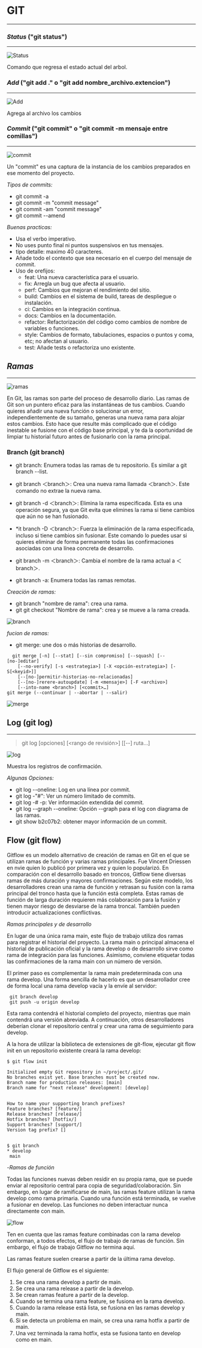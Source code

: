 # GIT
---
### *Status* ("git status")
---
![Status](/resource/Status.png)

Comando que regresa el estado actual del arbol.

### *Add* ("git add ." o "git add nombre_archivo.extencion")
---
![Add](/resource/Add.png)

Agrega al archivo los cambios 

### *Commit* ("git commit" o "git commit -m mensaje entre comillas")
---
![commit](/resource/commit.png)
  
  Un "commit" es una captura de la instancia  de los cambios preparados en ese momento del proyecto.

*Tipos de commits:*
- git commit -a
- git commit -m "commit message"
- git commit -am "commit message"
- git commit --amend

*Buenas practicas:*
- Usa el verbo imperativo.
- No uses punto final ni puntos suspensivos en tus mensajes.
- tipo detalle: maximo 40 caracteres.
- Añade todo el contexto que sea necesario en el cuerpo del mensaje de commit.
- Uso de orefijos:
  * feat: Una nueva característica para el usuario.
  * fix: Arregla un bug que afecta al usuario.
  * perf: Cambios que mejoran el rendimiento del sitio.
  * build: Cambios en el sistema de build, tareas de despliegue o instalación.
  * ci: Cambios en la integración continua.
  * docs: Cambios en la documentación.
  * refactor: Refactorización del código como cambios de nombre de variables o funciones.
  * style: Cambios de formato, tabulaciones, espacios o puntos y coma, etc; no afectan al usuario.
  * test: Añade tests o refactoriza uno existente.

## ***Ramas***
---
![ramas](/resource/ramas.svg)

 En Git, las ramas son parte del proceso de desarrollo diario. Las ramas de Git son un puntero eficaz para las instantáneas de tus cambios. Cuando quieres añadir una nueva función o solucionar un error, independientemente de su tamaño, generas una nueva rama para alojar estos cambios. Esto hace que resulte más complicado que el código inestable se fusione con el código base principal, y te da la oportunidad de limpiar tu historial futuro antes de fusionarlo con la rama principal.
### Branch (git branch)
* git branch:
Enumera todas las ramas de tu repositorio. Es similar a git branch --list.

* git branch ＜branch＞:
Crea una nueva rama llamada ＜branch＞. Este comando no extrae la nueva rama.

* git branch -d ＜branch＞:
Elimina la rama especificada. Esta es una operación segura, ya que Git evita que elimines la rama si tiene cambios que aún no se han fusionado.

* *it branch -D ＜branch＞:
Fuerza la eliminación de la rama especificada, incluso si tiene cambios sin fusionar. Este comando lo puedes usar si quieres eliminar de forma permanente todas las confirmaciones asociadas con una línea concreta de desarrollo.

* git branch -m ＜branch＞:
Cambia el nombre de la rama actual a ＜branch＞.

* git branch -a:
Enumera todas las ramas remotas.

*Creación de ramas:*
* git branch "nombre de rama": crea una rama.
* git git checkout "Nombre de rama": crea y se mueve a la rama creada.

![branch](/resource/branch.png)

*fucion de ramas:*
+ git merge: une dos o más historias de desarrollo.
```
  git merge [-n] [--stat] [--sin compromiso] [--squash] [--[no-]editar]
	[--no-verify] [-s <estrategia>] [-X <opción-estrategia>] [-S[<keyid>]]
	[--[no-]permitir-historias-no-relacionadas]
	[--[no-]rerere-autoupdate] [-m <mensaje>] [-F <archivo>]
	[--into-name <branch>] [<commit>…​]
git merge (--continuar | --abortar | --salir)
```
![merge](/resource/merge.png)

## Log (git log)
---
>git log [opciones] [<rango de revisión>] [[--] ruta…​]

![log](/resource/log.jpeg)

Muestra los registros de confirmación.

*Algunas Opciones:*
+ git log --oneline: Log en una línea por commit.
+ git log -"#": Ver un número limitado de commits.
+ git log -# -p: Ver información extendida del commit.
+ git log --graph --oneline: Opción --graph para el log con diagrama de las ramas.
+ git show b2c07b2: obtener mayor información de un commit.

## Flow (git flow)

Gitflow es un modelo alternativo de creación de ramas en Git en el que se utilizan ramas de función y varias ramas principales. Fue Vincent Driessen en nvie quien lo publicó por primera vez y quien lo popularizó. En comparación con el desarrollo basado en troncos, Gitflow tiene diversas ramas de más duración y mayores confirmaciones. Según este modelo, los desarrolladores crean una rama de función y retrasan su fusión con la rama principal del tronco hasta que la función está completa. Estas ramas de función de larga duración requieren más colaboración para la fusión y tienen mayor riesgo de desviarse de la rama troncal. También pueden introducir actualizaciones conflictivas.

*Ramas principales y de desarrollo*

En lugar de una única rama main, este flujo de trabajo utiliza dos ramas para registrar el historial del proyecto. La rama main o principal almacena el historial de publicación oficial y la rama develop o de desarrollo sirve como rama de integración para las funciones. Asimismo, conviene etiquetar todas las confirmaciones de la rama main con un número de versión.

El primer paso es complementar la rama main predeterminada con una rama develop. Una forma sencilla de hacerlo es que un desarrollador cree de forma local una rama develop vacía y la envíe al servidor:
```
 git branch develop 
 git push -u origin develop
```
Esta rama contendrá el historial completo del proyecto, mientras que main contendrá una versión abreviada. A continuación, otros desarrolladores deberían clonar el repositorio central y crear una rama de seguimiento para develop.

A la hora de utilizar la biblioteca de extensiones de git-flow, ejecutar git flow init en un repositorio existente creará la rama develop:
```
$ git flow init

Initialized empty Git repository in ~/project/.git/
No branches exist yet. Base branches must be created now.
Branch name for production releases: [main]
Branch name for "next release" development: [develop]


How to name your supporting branch prefixes?
Feature branches? [feature/]
Release branches? [release/]
Hotfix branches? [hotfix/]
Support branches? [support/]
Version tag prefix? []


$ git branch
* develop
 main
```


-*Ramas de función*

Todas las funciones nuevas deben residir en su propia rama, que se puede enviar al repositorio central para copia de seguridad/colaboración. Sin embargo, en lugar de ramificarse de main, las ramas feature utilizan la rama develop como rama primaria. Cuando una función está terminada, se vuelve a fusionar en develop. Las funciones no deben interactuar nunca directamente con main.

![flow](/resource/flow.png)

Ten en cuenta que las ramas feature combinadas con la rama develop conforman, a todos efectos, el flujo de trabajo de ramas de función. Sin embargo, el flujo de trabajo Gitflow no termina aquí.

Las ramas feature suelen crearse a partir de la última rama develop.

El flujo general de Gitflow es el siguiente:

1. Se crea una rama develop a partir de main.
2. Se crea una rama release a partir de la develop.
3. Se crean ramas feature a partir de la develop.
4. Cuando se termina una rama feature, se fusiona en la rama develop.
5. Cuando la rama release está lista, se fusiona en las ramas develop y main.
6. Si se detecta un problema en main, se crea una rama hotfix a partir de main.
7. Una vez terminada la rama hotfix, esta se fusiona tanto en develop como en main.